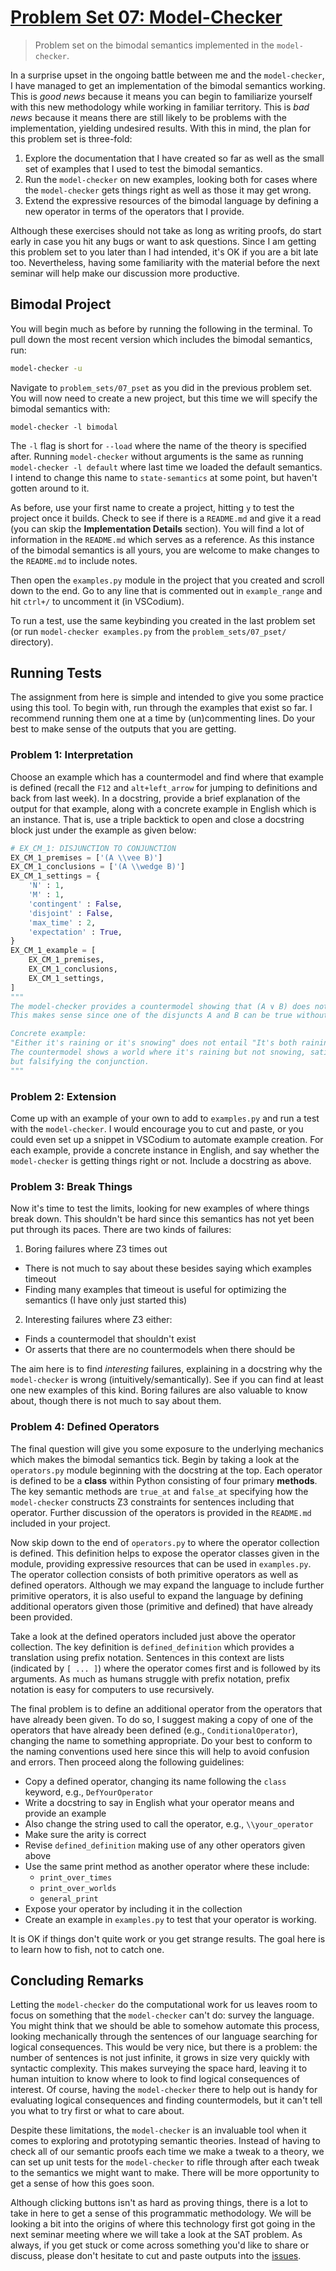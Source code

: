 # [Problem Set 07: Model-Checker](https://github.com/benbrastmckie/ModalHistory?tab=readme-ov-file#problem-sets)

> Problem set on the bimodal semantics implemented in the `model-checker`.

In a surprise upset in the ongoing battle between me and the `model-checker`, I have managed to get an implementation of the bimodal semantics working.
This is _good news_ because it means you can begin to familiarize yourself with this new methodology while working in familiar territory.
This is _bad news_ because it means there are still likely to be problems with the implementation, yielding undesired results.
With this in mind, the plan for this problem set is three-fold:

1. Explore the documentation that I have created so far as well as the small set of examples that I used to test the bimodal semantics.
2. Run the `model-checker` on new examples, looking both for cases where the `model-checker` gets things right as well as those it may get wrong.
3. Extend the expressive resources of the bimodal language by defining a new operator in terms of the operators that I provide.

Although these exercises should not take as long as writing proofs, do start early in case you hit any bugs or want to ask questions.
Since I am getting this problem set to you later than I had intended, it's OK if you are a bit late too.
Nevertheless, having some familiarity with the material before the next seminar will help make our discussion more productive.

## Bimodal Project

You will begin much as before by running the following in the terminal.
To pull down the most recent version which includes the bimodal semantics, run:

```bash
model-checker -u
```

Navigate to `problem_sets/07_pset` as you did in the previous problem set.
You will now need to create a new project, but this time we will specify the bimodal semantics with:

```
model-checker -l bimodal
```

The `-l` flag is short for `--load` where the name of the theory is specified after.
Running `model-checker` without arguments is the same as running `model-checker -l default` where last time we loaded the default semantics.
I intend to change this name to `state-semantics` at some point, but haven't gotten around to it.

As before, use your first name to create a project, hitting `y` to test the project once it builds.
Check to see if there is a `README.md` and give it a read (you can skip the **Implementation Details** section).
You will find a lot of information in the `README.md` which serves as a reference.
As this instance of the bimodal semantics is all yours, you are welcome to make changes to the `README.md` to include notes.

Then open the `examples.py` module in the project that you created and scroll down to the end.
Go to any line that is commented out in `example_range` and hit `ctrl+/` to uncomment it (in VSCodium).

To run a test, use the same keybinding you created in the last problem set (or run `model-checker examples.py` from the `problem_sets/07_pset/` directory).

## Running Tests

The assignment from here is simple and intended to give you some practice using this tool.
To begin with, run through the examples that exist so far. 
I recommend running them one at a time by (un)commenting lines.
Do your best to make sense of the outputs that you are getting.

### Problem 1: Interpretation

Choose an example which has a countermodel and find where that example is defined (recall the `F12` and `alt+left_arrow` for jumping to definitions and back from last week).
In a docstring, provide a brief explanation of the output for that example, along with a concrete example in English which is an instance.
That is, use a triple backtick to open and close a docstring block just under the example as given below:

```python
# EX_CM_1: DISJUNCTION TO CONJUNCTION
EX_CM_1_premises = ['(A \\vee B)']
EX_CM_1_conclusions = ['(A \\wedge B)']
EX_CM_1_settings = {
    'N' : 1,
    'M' : 1,
    'contingent' : False,
    'disjoint' : False,
    'max_time' : 2,
    'expectation' : True,
}
EX_CM_1_example = [
    EX_CM_1_premises,
    EX_CM_1_conclusions,
    EX_CM_1_settings,
]
"""
The model-checker provides a countermodel showing that (A ∨ B) does not entail (A ∧ B).
This makes sense since one of the disjuncts A and B can be true without both A and B being true.

Concrete example:
"Either it's raining or it's snowing" does not entail "It's both raining and snowing".
The countermodel shows a world where it's raining but not snowing, satisfying the disjunction
but falsifying the conjunction.
"""
```

### Problem 2: Extension

Come up with an example of your own to add to `examples.py` and run a test with the `model-checker`.
I would encourage you to cut and paste, or you could even set up a snippet in VSCodium to automate example creation.
For each example, provide a concrete instance in English, and say whether the `model-checker` is getting things right or not.
Include a docstring as above.

### Problem 3: Break Things

Now it's time to test the limits, looking for new examples of where things break down.
This shouldn't be hard since this semantics has not yet been put through its paces.
There are two kinds of failures:

1. Boring failures where Z3 times out
  - There is not much to say about these besides saying which examples timeout
  - Finding many examples that timeout is useful for optimizing the semantics (I have only just started this)

2. Interesting failures where Z3 either:
  - Finds a countermodel that shouldn't exist 
  - Or asserts that there are no countermodels when there should be

The aim here is to find _interesting_ failures, explaining in a docstring why the `model-checker` is wrong (intuitively/semantically).
See if you can find at least one new examples of this kind.
Boring failures are also valuable to know about, though there is not much to say about them.

### Problem 4: Defined Operators

The final question will give you some exposure to the underlying mechanics which makes the bimodal semantics tick.
Begin by taking a look at the `operators.py` module beginning with the docstring at the top.
Each operator is defined to be a **class** within Python consisting of four primary **methods**.
The key semantic methods are `true_at` and `false_at` specifying how the `model-checker` constructs Z3 constraints for sentences including that operator.
Further discussion of the operators is provided in the `README.md` included in your project.

Now skip down to the end of `operators.py` to where the operator collection is defined.
This definition helps to expose the operator classes given in the module, providing expressive resources that can be used in `examples.py`.
The operator collection consists of both primitive operators as well as defined operators.
Although we may expand the language to include further primitive operators, it is also useful to expand the language by defining additional operators given those (primitive and defined) that have already been provided.

Take a look at the defined operators included just above the operator collection.
The key definition is `defined_definition` which provides a translation using prefix notation.
Sentences in this context are lists (indicated by `[ ... ]`) where the operator comes first and is followed by its arguments.
As much as humans struggle with prefix notation, prefix notation is easy for computers to use recursively.

The final problem is to define an additional operator from the operators that have already been given.
To do so, I suggest making a copy of one of the operators that have already been defined (e.g., `ConditionalOperator`), changing the name to something appropriate.
Do your best to conform to the naming conventions used here since this will help to avoid confusion and errors.
Then proceed along the following guidelines:

- Copy a defined operator, changing its name following the `class` keyword, e.g., `DefYourOperator`
- Write a docstring to say in English what your operator means and provide an example
- Also change the string used to call the operator, e.g., `\\your_operator`
- Make sure the arity is correct
- Revise `defined_definition` making use of any other operators given above
- Use the same print method as another operator where these include:
  - `print_over_times`
  - `print_over_worlds`
  - `general_print`
- Expose your operator by including it in the collection 
- Create an example in `examples.py` to test that your operator is working.

It is OK if things don't quite work or you get strange results.
The goal here is to learn how to fish, not to catch one.

## Concluding Remarks

Letting the `model-checker` do the computational work for us leaves room to focus on something that the `model-checker` can't do: survey the language.
You might think that we should be able to somehow automate this process, looking mechanically through the sentences of our language searching for logical consequences.
This would be very nice, but there is a problem: the number of sentences is not just infinite, it grows in size very quickly with syntactic complexity.
This makes surveying the space hard, leaving it to human intuition to know where to look to find logical consequences of interest.
Of course, having the `model-checker` there to help out is handy for evaluating logical consequences and finding countermodels, but it can't tell you what to try first or what to care about.

Despite these limitations, the `model-checker` is an invaluable tool when it comes to exploring and prototyping semantic theories.
Instead of having to check all of our semantic proofs each time we make a tweak to a theory, we can set up unit tests for the `model-checker` to rifle through after each tweak to the semantics we might want to make.
There will be more opportunity to get a sense of how this goes soon.

Although clicking buttons isn't as hard as proving things, there is a lot to take in here to get a sense of this programmatic methodology.
We will be looking a bit into the origins of where this technology first got going in the next seminar meeting where we will take a look at the SAT problem.
As always, if you get stuck or come across something you'd like to share or discuss, please don't hesitate to cut and paste outputs into the [issues](https://github.com/benbrastmckie/ModelChecker/issues).
